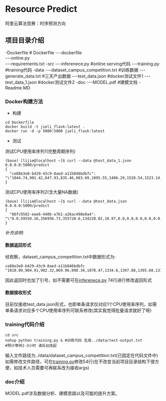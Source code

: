 # Resource Predict

阿里云算法竞赛：时序预测方向

## 项目目录介绍

-Dockerfile # Dockerfile
---dockerfile  
---online.py  
---requirements.txt
-src
---inferenece.py #online serving代码
---training.py   #training代码 
-data
---dataset_campus_competition.txt  #训练数据
---generate_data.txt  #三天产出数据
---test_data.json #docker测试文件1
---test_data_1.json #docker测试文件2
-doc
---MODEL.pdf              #建模文档
-Readme.MD

### Docker构建方法

- 构建

``` shell
cd Dockerfile
docker build -t jieli_flask:latest .
docker run -d -p 5000:5000 jieli_flask:latest
```

- 测试

测试CPU使用率序列1(完整周期序列)
``` shell
(base) [lijie@localhost ~]$ curl --data @test_data_1.json 0.0.0.0:5000/predict
{
  "ce88e3e0-b429-43c9-8aed-a11b846bdbfc": "\"1044.74,901.42,847.93,835.46,883.69,1095.55,1406.29,1528.54,1523.14,1482.14,1479.58,1441.85,1456.65,1475.61,1455.95,1462.97,1474.3,1497.85,1521.95,1651.8,1796.04,1860.5,1654.35,1306.41,1038.63,895.3,841.81,829.34,877.57,1089.44,1400.17,1522.42,1517.03,1476.02,1473.46,1435.74,1450.54,1469.5,1449.83,1456.85,1468.18,1491.74,1515.83,1645.68,1789.92,1854.38,1648.23,1300.3,1032.51,889.18,835.69,823.23,871.45,1083.32,1394.05,1516.31,1510.91,1469.9,1467.34,1429.62,1444.42,1463.38,1443.71,1450.73,1462.06,1485.62,1509.72,1639.57,1783.81,1848.26,1642.12,1294.18\""
}

```

测试CPU使用率序列2(含大量NA数据)
``` shell
(base) [lijie@localhost ~]$ curl --data @test_data.json 0.0.0.0:5000/predict
{
  "86fc9582-eae6-440b-a7b1-a26ac498e0a4": "\"0.0,59550.16,356956.73,355720.6,134220.02,18.97,0.0,0.0,0.0,0.0,0.0,0.0,0.0,0.0,0.0,0.0,0.0,0.0,0.0,0.0,0.0,0.0,0.0,0.0,0.0,57893.32,347025.25,345823.52,130485.67,18.45,0.0,0.0,0.0,0.0,0.0,0.0,0.0,0.0,0.0,0.0,0.0,0.0,0.0,0.0,0.0,0.0,0.0,0.0,0.0,56282.58,337370.1,336201.8,126855.22,17.93,0.0,0.0,0.0,0.0,0.0,0.0,0.0,0.0,0.0,0.0,0.0,0.0,0.0,0.0,0.0,0.0,0.0,0.0\""
}

```

*补充说明:*

#### 数据返回形式

经观察，dataset_campus_competition.txt中数据形式为:

``` shell
ce88e3e0-b429-43c9-8aed-a11b846bdbfc "1010.09,904.91,902.32,869.96,898.34,1078.47,1334.6,1397.88,1395.68,1379.41,1381.01,1372.69,1405.82,1429.34,1377.93,1385.33,1398.96,1435.0,1468.24,1618.8,1769.39,1884.36,1639.31,1300.64,1023.75,886.61,838.89,815.88,868.4,1060.06,1351.69,1425.9,1389.12,1367.36,1364.94,1352.07,1389.42,1416.65,1403.6,1396.63,1394.48,1406.13,1405.66,1529.03,1678.01,1751.33,1600.63,1264.53,1007.82,853.52,811.64,797.56,849.78,1044.51,1326.18,1391.54,1374.36,1328.61,1369.59,1343.0,1399.81,1388.24,1367.56,1394.13,1366.01,1377.9,1430.59,1512.46,1636.08,1746.12,1583.09,1255.23,997.57,875.7,814.49,805.48,862.53,1059.14,1320.03,1375.33,1351.63,1346.65,1350.74,1333.99,1380.62,1377.35,1437.62,1407.09,1413.11,1440.09,1483.2,1586.85,1757.48,1821.02,1624.7,1308.66,1036.04,898.5,848.04,851.57,902.62,1107.53,1367.78,1475.15,1492.47,1427.12,1439.89,1429.17,1446.72,1465.35,1440.66,1447.76,1468.26,1488.43,1520.19,1648.43,1768.5,1832.35,1656.73,1340.13,1078.11,917.44,884.64,858.08,917.24,1141.5,1480.16,1653.34,1666.02,1612.96,1611.35,1539.11,1540.66,1576.69,1533.89,1532.44,1559.81,1576.53,1594.33,1725.15,1899.44,1954.26,1719.73,1354.12,1081.9,940.92,870.94,862.79,902.3,1118.0,1448.0,1573.4,1557.15,1521.76,1506.55,1470.42,1477.61,1493.98,1474.99,1493.16,1498.82,1528.42,1547.68,1687.85,1819.27,1880.42,1671.18,1312.53"
```

因此返回时也加了引号，如不需要可在[inferenece.py](code/inferenece.py) 74行进行修改返回形式

#### 数据接收形式

目前仅接收test_data.json形式，也即单条请求仅对应1个CPU使用率序列，如需单条请求对应多个CPU使用率序列可联系修改(其实我觉得批量请求就好了呀)

### training代码介绍

```shell
cd src
nohup python training.py & #训练代码 生成../data/test-output.txt
#预计等待2-3小时 请后台挂起
```

输入文件路径为../data/dataset_campus_competition.txt(已固定在代码文件中) 如需修改文件路径，可在[training.py](code/training.py)修改54行(在不改变当前项目目录结构下很方便，如技术人员需要可再联系改为接收args)

### doc介绍

MODEL.pdf涉及数据分析、建模思路以及可能的提升方案。